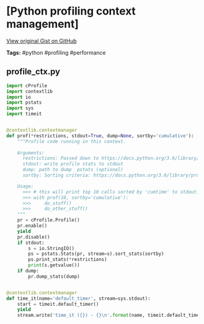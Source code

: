 # [Python profiling context management] 

[View original Gist on GitHub](https://gist.github.com/Integralist/530146ca84f3b899f478b1a309ceaff7)

**Tags:** #python #profiling #performance

## profile_ctx.py

```python
import cProfile
import contextlib
import io
import pstats
import sys
import timeit


@contextlib.contextmanager
def prof(*restrictions, stdout=True, dump=None, sortby='cumulative'):
    """Profile code running in this context.
    
    Arguments:
      restrictions: Passed down to https://docs.python.org/3.6/library/profile.html#pstats.Stats.print_stats
      stdout: write profile stats to stdout
      dump: path to dump  pstats (optional)
      sortby: Sorting criteria: https://docs.python.org/3.6/library/profile.html#pstats.Stats.sort_stats

    Usage:
      >>> # this will print top 10 calls sorted by 'cumtime' to stdout.
      >>> with prof(10, sortby='cumulative'):
      >>>     do_stuff()
      >>>     do_other_stuff()
    """
    pr = cProfile.Profile()
    pr.enable()
    yield
    pr.disable()
    if stdout:
        s = io.StringIO()
        ps = pstats.Stats(pr, stream=s).sort_stats(sortby)
        ps.print_stats(*restrictions)
        print(s.getvalue())
    if dump:
        pr.dump_stats(dump)


@contextlib.contextmanager
def time_it(name='default_timer', stream=sys.stdout):
    start = timeit.default_timer()
    yield
    stream.write('time_it ({}) - {}\n'.format(name, timeit.default_timer() - start))
```


